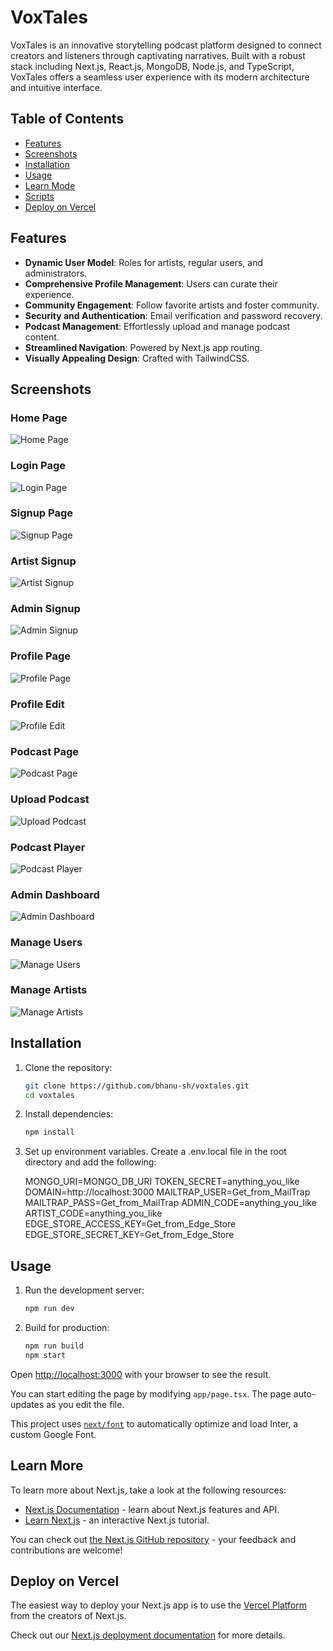 # VoxTales

VoxTales is an innovative storytelling podcast platform designed to connect creators and listeners through captivating narratives. Built with a robust stack including Next.js, React.js, MongoDB, Node.js, and TypeScript, VoxTales offers a seamless user experience with its modern architecture and intuitive interface.

## Table of Contents

- [Features](#features)
- [Screenshots](#screenshots)
- [Installation](#installation)
- [Usage](#usage)
- [Learn Mode](#learn-more)
- [Scripts](#scripts)
- [Deploy on Vercel](#deploy-on-vercel)

## Features

- **Dynamic User Model**: Roles for artists, regular users, and administrators.
- **Comprehensive Profile Management**: Users can curate their experience.
- **Community Engagement**: Follow favorite artists and foster community.
- **Security and Authentication**: Email verification and password recovery.
- **Podcast Management**: Effortlessly upload and manage podcast content.
- **Streamlined Navigation**: Powered by Next.js app routing.
- **Visually Appealing Design**: Crafted with TailwindCSS.

## Screenshots

### Home Page

![Home Page](/screenshots/home.png)

### Login Page

![Login Page](/screenshots/login.png)

### Signup Page

![Signup Page](/screenshots/signup.png)

### Artist Signup

![Artist Signup](/screenshots/artist_signup.png)

### Admin Signup

![Admin Signup](/screenshots/admin_signup.png)

### Profile Page

![Profile Page](/screenshots/profile_page.png)

### Profile Edit

![Profile Edit](/screenshots/profile_edit.png)

### Podcast Page

![Podcast Page](/screenshots/podcast.png)

### Upload Podcast

![Upload Podcast](/screenshots/upload.png)

### Podcast Player

![Podcast Player](/screenshots/player.png)

### Admin Dashboard

![Admin Dashboard](/screenshots/admin.png)

### Manage Users

![Manage Users](/screenshots/manage_users.png)

### Manage Artists

![Manage Artists](/screenshots/manage_artists.png)

## Installation

1. Clone the repository:

   ```bash
   git clone https://github.com/bhanu-sh/voxtales.git
   cd voxtales

   ```

2. Install dependencies:

   ```bash
   npm install

   ```

3. Set up environment variables. Create a .env.local file in the root directory and add the following:

   MONGO_URI=MONGO_DB_URI
   TOKEN_SECRET=anything_you_like
   DOMAIN=http://localhost:3000
   MAILTRAP_USER=Get_from_MailTrap
   MAILTRAP_PASS=Get_from_MailTrap
   ADMIN_CODE=anything_you_like
   ARTIST_CODE=anything_you_like
   EDGE_STORE_ACCESS_KEY=Get_from_Edge_Store
   EDGE_STORE_SECRET_KEY=Get_from_Edge_Store

## Usage

1.  Run the development server:

    ```bash
    npm run dev

    ```

2.  Build for production:

    ```bash
    npm run build
    npm start

    ```

Open [http://localhost:3000](http://localhost:3000) with your browser to see the result.

You can start editing the page by modifying `app/page.tsx`. The page auto-updates as you edit the file.

This project uses [`next/font`](https://nextjs.org/docs/basic-features/font-optimization) to automatically optimize and load Inter, a custom Google Font.

## Learn More

To learn more about Next.js, take a look at the following resources:

- [Next.js Documentation](https://nextjs.org/docs) - learn about Next.js features and API.
- [Learn Next.js](https://nextjs.org/learn) - an interactive Next.js tutorial.

You can check out [the Next.js GitHub repository](https://github.com/vercel/next.js/) - your feedback and contributions are welcome!

## Deploy on Vercel

The easiest way to deploy your Next.js app is to use the [Vercel Platform](https://vercel.com/new?utm_medium=default-template&filter=next.js&utm_source=create-next-app&utm_campaign=create-next-app-readme) from the creators of Next.js.

Check out our [Next.js deployment documentation](https://nextjs.org/docs/deployment) for more details.
